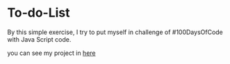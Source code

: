 # To-do-List
By this simple exercise, I try to put myself in challenge of #100DaysOfCode with Java Script code.

you can see my project in [here](https://fatemehrezwani.github.io/To-do-List/)
